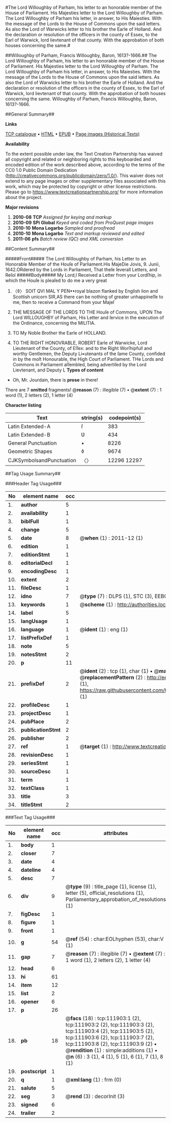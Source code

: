 #The Lord Willoughby of Parham, his letter to an honorable member of the House of Parliament. His Majesties letter to the Lord Willoughby of Parham. The Lord Willoughby of Parham his letter, in answer, to His Maiesties. With the message of the Lords to the House of Commons upon the said letters. As also the Lord of Warwicks letter to his brother the Earle of Holland. And the declaration or resolution of the officers in the county of Essex, to the Earl of Warwick, lord lievtenant of that county. With the approbation of both houses concerning the same.#

##Willoughby of Parham, Francis Willoughby, Baron, 1613?-1666.##
The Lord Willoughby of Parham, his letter to an honorable member of the House of Parliament. His Majesties letter to the Lord Willoughby of Parham. The Lord Willoughby of Parham his letter, in answer, to His Maiesties. With the message of the Lords to the House of Commons upon the said letters. As also the Lord of Warwicks letter to his brother the Earle of Holland. And the declaration or resolution of the officers in the county of Essex, to the Earl of Warwick, lord lievtenant of that county. With the approbation of both houses concerning the same.
Willoughby of Parham, Francis Willoughby, Baron, 1613?-1666.

##General Summary##

**Links**

[TCP catalogue](http://www.ota.ox.ac.uk/tcp/)  • 
[HTML](http://tei.it.ox.ac.uk/tcp/Texts-HTML/free/A96/A96639.html)  • 
[EPUB](http://tei.it.ox.ac.uk/tcp/Texts-EPUB/free/A96/A96639.epub) • 
[Page images (Historical Texts)](https://historicaltexts.jisc.ac.uk/eebo-99859804e)

**Availability**

To the extent possible under law, the Text Creation Partnership has waived all copyright and related or neighboring rights to this keyboarded and encoded edition of the work described above, according to the terms of the CC0 1.0 Public Domain Dedication (http://creativecommons.org/publicdomain/zero/1.0/). This waiver does not extend to any page images or other supplementary files associated with this work, which may be protected by copyright or other license restrictions. Please go to https://www.textcreationpartnership.org/ for more information about the project.

**Major revisions**

1. __2010-08__ __TCP__ *Assigned for keying and markup*
1. __2010-09__ __SPi Global__ *Keyed and coded from ProQuest page images*
1. __2010-10__ __Mona Logarbo__ *Sampled and proofread*
1. __2010-10__ __Mona Logarbo__ *Text and markup reviewed and edited*
1. __2011-06__ __pfs__ *Batch review (QC) and XML conversion*

##Content Summary##

#####Front#####
The Lord Willoughby of Parham, his Letter to an Honorable Member of the Houſe of Parliament.His MajeDie Jovis, 9. Junii, 1642.ORdered by the Lords in Parliament, That theſe ſeverall Letters, and Reſol
#####Body#####
My Lord,I Received a Letter from your Lordſhip, in which the Houſe is pleaſed to do me a very great 
1. 〈◊〉 SOIT QVI MAL Y PEN••royal blazon flanked by English lion and Scottish unicorn
SIR,AS there can be nothing of greater unhappineſſe to me, then to receive a Command from your Majeſ
1. THE MESSAGE OF THE LORDS TO THE Houſe of Commons, UPON The Lord WILLOUGHBY of Parham, His Letter and ſervice in the execution of the Ordinance, concerning the MILITIA.

1. TO My Noble Brother the Earle of HOLLAND.

1. TO THE RIGHT HONOVRABLE, ROBERT Earle of Warwicke, Lord Lieutenant of the County, of Eſſex: and to the Right Worſhipfull and worthy Gentlemen, the Deputy Li•utenants of the ſame County, confided in by the moſt Honourable, the High Court of Parliament.
THe Lords and Commons in Parliament aſſembled, being advertiſed by the Lord Lievtenant, and Deputy L
**Types of content**

  * Oh, Mr. Jourdain, there is **prose** in there!

There are 7 **omitted** fragments! 
 @__reason__ (7) : illegible (7)  •  @__extent__ (7) : 1 word (1), 2 letters (2), 1 letter (4)

**Character listing**


|Text|string(s)|codepoint(s)|
|---|---|---|
|Latin Extended-A|ſ|383|
|Latin Extended-B|Ʋ|434|
|General Punctuation|•|8226|
|Geometric Shapes|◊|9674|
|CJKSymbolsandPunctuation|〈〉|12296 12297|

##Tag Usage Summary##

###Header Tag Usage###

|No|element name|occ|attributes|
|---|---|---|---|
|1.|__author__|5||
|2.|__availability__|1||
|3.|__biblFull__|1||
|4.|__change__|5||
|5.|__date__|8| @__when__ (1) : 2011-12 (1)|
|6.|__edition__|1||
|7.|__editionStmt__|1||
|8.|__editorialDecl__|1||
|9.|__encodingDesc__|1||
|10.|__extent__|2||
|11.|__fileDesc__|1||
|12.|__idno__|7| @__type__ (7) : DLPS (1), STC (3), EEBO-CITATION (1), PROQUEST (1), VID (1)|
|13.|__keywords__|1| @__scheme__ (1) : http://authorities.loc.gov/ (1)|
|14.|__label__|5||
|15.|__langUsage__|1||
|16.|__language__|1| @__ident__ (1) : eng (1)|
|17.|__listPrefixDef__|1||
|18.|__note__|5||
|19.|__notesStmt__|2||
|20.|__p__|11||
|21.|__prefixDef__|2| @__ident__ (2) : tcp (1), char (1)  •  @__matchPattern__ (2) : ([0-9\-]+):([0-9IVX]+) (1), (.+) (1)  •  @__replacementPattern__ (2) : http://eebo.chadwyck.com/downloadtiff?vid=$1&page=$2 (1), https://raw.githubusercontent.com/textcreationpartnership/Texts/master/tcpchars.xml#$1 (1)|
|22.|__profileDesc__|1||
|23.|__projectDesc__|1||
|24.|__pubPlace__|2||
|25.|__publicationStmt__|2||
|26.|__publisher__|2||
|27.|__ref__|1| @__target__ (1) : http://www.textcreationpartnership.org/docs/. (1)|
|28.|__revisionDesc__|1||
|29.|__seriesStmt__|1||
|30.|__sourceDesc__|1||
|31.|__term__|1||
|32.|__textClass__|1||
|33.|__title__|3||
|34.|__titleStmt__|2||


###Text Tag Usage###

|No|element name|occ|attributes|
|---|---|---|---|
|1.|__body__|1||
|2.|__closer__|7||
|3.|__date__|4||
|4.|__dateline__|4||
|5.|__desc__|7||
|6.|__div__|9| @__type__ (9) : title_page (1), license (1), letter (5), official_resolutions (1), Parliamentary_approbation_of_resolutions (1)|
|7.|__figDesc__|1||
|8.|__figure__|1||
|9.|__front__|1||
|10.|__g__|54| @__ref__ (54) : char:EOLhyphen (53), char:V (1)|
|11.|__gap__|7| @__reason__ (7) : illegible (7)  •  @__extent__ (7) : 1 word (1), 2 letters (2), 1 letter (4)|
|12.|__head__|6||
|13.|__hi__|61||
|14.|__item__|12||
|15.|__list__|2||
|16.|__opener__|6||
|17.|__p__|26||
|18.|__pb__|18| @__facs__ (18) : tcp:111903:1 (2), tcp:111903:2 (2), tcp:111903:3 (2), tcp:111903:4 (2), tcp:111903:5 (2), tcp:111903:6 (2), tcp:111903:7 (2), tcp:111903:8 (2), tcp:111903:9 (2)  •  @__rendition__ (1) : simple:additions (1)  •  @__n__ (6) : 3 (1), 4 (1), 5 (1), 6 (1), 7 (1), 8 (1)|
|19.|__postscript__|1||
|20.|__q__|1| @__xml:lang__ (1) : frm (0)|
|21.|__salute__|5||
|22.|__seg__|3| @__rend__ (3) : decorInit (3)|
|23.|__signed__|6||
|24.|__trailer__|2||
